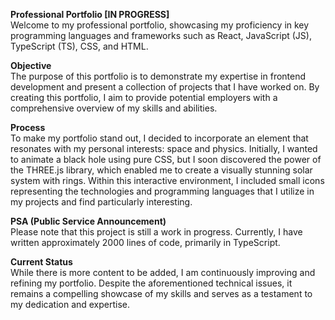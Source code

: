 **Professional Portfolio [IN PROGRESS]**  
Welcome to my professional portfolio, showcasing my proficiency in key programming languages and frameworks such as React, JavaScript (JS), TypeScript (TS), CSS, and HTML.

**Objective**  
The purpose of this portfolio is to demonstrate my expertise in frontend development and present a collection of projects that I have worked on. By creating this portfolio, I aim to provide potential employers with a comprehensive overview of my skills and abilities.

**Process**  
To make my portfolio stand out, I decided to incorporate an element that resonates with my personal interests: space and physics. Initially, I wanted to animate a black hole using pure CSS, but I soon discovered the power of the THREE.js library, which enabled me to create a visually stunning solar system with rings. Within this interactive environment, I included small icons representing the technologies and programming languages that I utilize in my projects and find particularly interesting.

**PSA (Public Service Announcement)**  
Please note that this project is still a work in progress. Currently, I have written approximately 2000 lines of code, primarily in TypeScript.

**Current Status**  
While there is more content to be added, I am continuously improving and refining my portfolio. Despite the aforementioned technical issues, it remains a compelling showcase of my skills and serves as a testament to my dedication and expertise.

